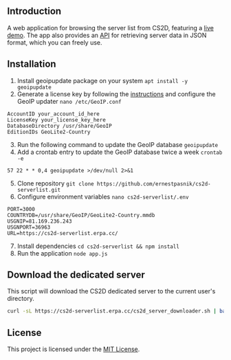 ## Introduction
A web application for browsing the server list from CS2D, featuring a [live demo](https://cs2d-serverlist.erpa.cc). The app also provides an [API](https://cs2d-serverlist.erpa.cc/api) for retrieving server data in JSON format, which you can freely use.

## Installation
1. Install geoipupdate package on your system `apt install -y geoipupdate`
2. Generate a license key by following the [instructions](https://support.maxmind.com/hc/en-us/articles/4407111582235-Generate-a-License-Key) and configure the GeoIP updater `nano /etc/GeoIP.conf`
```
AccountID your_account_id_here
LicenseKey your_license_key_here
DatabaseDirectory /usr/share/GeoIP
EditionIDs GeoLite2-Country
```
3. Run the following command to update the GeoIP database `geoipupdate`
4. Add a crontab entry to update the GeoIP database twice a week `crontab -e`
```
57 22 * * 0,4 geoipupdate >/dev/null 2>&1
``` 
5. Clone repository `git clone https://github.com/ernestpasnik/cs2d-serverlist.git`
6. Configure environment variables `nano cs2d-serverlist/.env`
```env
PORT=3000
COUNTRYDB=/usr/share/GeoIP/GeoLite2-Country.mmdb
USGNIP=81.169.236.243
USGNPORT=36963
URL=https://cs2d-serverlist.erpa.cc/
```
7. Install dependencies `cd cs2d-serverlist && npm install`
8. Run the application `node app.js`

## Download the dedicated server
This script will download the CS2D dedicated server to the current user's directory.
```bash
curl -sL https://cs2d-serverlist.erpa.cc/cs2d_server_downloader.sh | bash
```

## License
This project is licensed under the [MIT License](LICENSE).
